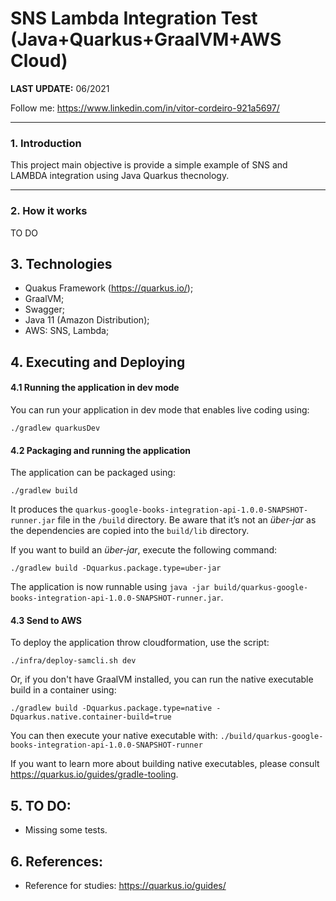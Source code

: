 # SNS Lambda Integration Test (Java+Quarkus+GraalVM+AWS Cloud)

**LAST UPDATE:** 06/2021

Follow me: https://www.linkedin.com/in/vitor-cordeiro-921a5697/

---

### 1. Introduction

This project main objective is provide a simple example of SNS and LAMBDA integration using Java Quarkus thecnology.

---

### 2. How it works


TO DO

## 3. Technologies

* Quakus Framework (https://quarkus.io/);
* GraalVM;
* Swagger;
* Java 11 (Amazon Distribution);
* AWS: SNS, Lambda;

## 4. Executing and Deploying

#### 4.1 Running the application in dev mode

You can run your application in dev mode that enables live coding using:
```shell script
./gradlew quarkusDev
```

#### 4.2 Packaging and running the application

The application can be packaged using:
```shell script
./gradlew build
```
It produces the `quarkus-google-books-integration-api-1.0.0-SNAPSHOT-runner.jar` file in the `/build` directory.
Be aware that it’s not an _über-jar_ as the dependencies are copied into the `build/lib` directory.

If you want to build an _über-jar_, execute the following command:
```shell script
./gradlew build -Dquarkus.package.type=uber-jar
```

The application is now runnable using `java -jar build/quarkus-google-books-integration-api-1.0.0-SNAPSHOT-runner.jar`.

#### 4.3 Send to AWS

To deploy the application throw cloudformation, use the script: 
```shell script
./infra/deploy-samcli.sh dev
```

Or, if you don't have GraalVM installed, you can run the native executable build in a container using: 
```shell script
./gradlew build -Dquarkus.package.type=native -Dquarkus.native.container-build=true
```

You can then execute your native executable with: `./build/quarkus-google-books-integration-api-1.0.0-SNAPSHOT-runner`

If you want to learn more about building native executables, please consult https://quarkus.io/guides/gradle-tooling.


## 5. TO DO:

* Missing some tests.

## 6. References:
* Reference for studies: https://quarkus.io/guides/
